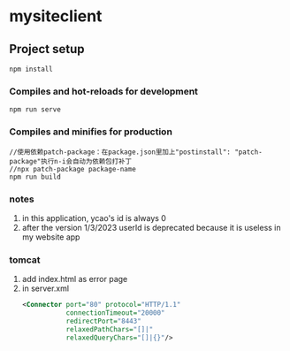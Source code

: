# mysiteclient

## Project setup
```
npm install
```

### Compiles and hot-reloads for development
```
npm run serve
```

### Compiles and minifies for production
```
//使用依赖patch-package：在package.json里加上"postinstall": "patch-package"执行n-i会自动为依赖包打补丁
//npx patch-package package-name
npm run build
```

### notes
1. in this application, ycao's id is always 0
2. after the version 1/3/2023 userId is deprecated because it is useless in my website app

### tomcat
1. add index.html as error page
2. in server.xml
    ```xml
    <Connector port="80" protocol="HTTP/1.1"
               connectionTimeout="20000"
               redirectPort="8443" 
               relaxedPathChars="[]|"
               relaxedQueryChars="[]|{}"/>
    ```
